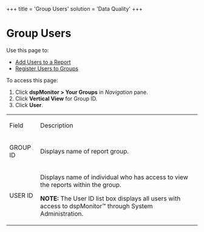 +++
title = 'Group Users'
solution = 'Data Quality'
+++

# Group Users

<div class="use">

Use this page to:

  - [Add Users to a Report](../Use_Cases/Add_Users_to_a_Report.htm)
  - [Register Users to
    Groups](../Use_Cases/Register_Users_to_Groups.htm)

</div>

To access this page:

1.  Click <span style="font-weight: bold;">dspMonitor \> </span>**Your
    Groups**<span class="apple-converted-space"> </span>in *Navigation*
    pane.
2.  Click **Vertical View** for Group ID.
3.  Click **User**.

<table>
<tbody>
<tr class="odd">
<td><p>Field</p></td>
<td><p>Description</p></td>
</tr>
<tr class="even">
<td><p>GROUP ID</p></td>
<td><p>Displays name of report group.</p></td>
</tr>
<tr class="odd">
<td><p>USER ID</p></td>
<td><p>Displays name of individual who has access to view the reports within the group.</p>
<p><strong>NOTE:</strong> The User ID list box displays all users with access to dspMonitor™ through System Administration.</p></td>
</tr>
</tbody>
</table>
